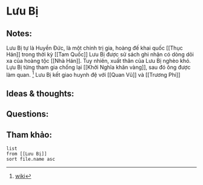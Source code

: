# Lưu Bị

## Notes:
Lưu Bị tự là Huyền Đức, là một chính trị gia, hoàng đế khai quốc [[Thục Hán]] trong thời kỳ [[Tam Quốc]]
Lưu Bị được sử sách ghi nhận có dòng dõi xa của hoàng tộc [[Nhà Hán]]. Tuy nhiên, xuất thân của Lưu Bị nghèo khó.
Lựu Bị từng tham gia chống lại [[Khởi Nghĩa khăn vàng]], sau đó ông được làm quan. [^1]
Lưu Bị kết giao huynh đệ với [[Quan Vũ]] và [[Trương Phi]]

## Ideas & thoughts:

## Questions:


## Tham khảo:
```dataview
list
from [[Lưu Bị]]
sort file.name asc
```
[^1]: [wiki](https://vi.wikipedia.org/wiki/L%C6%B0u_B%E1%BB%8B)